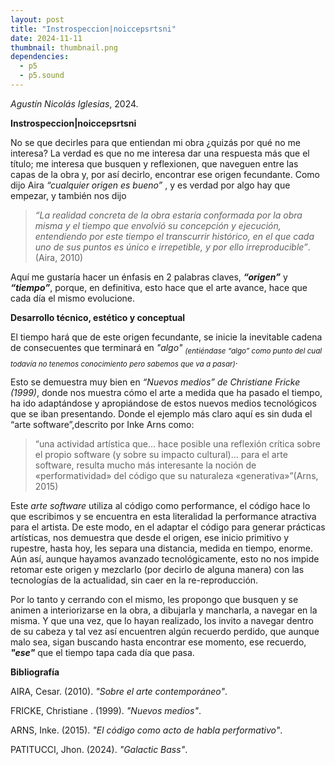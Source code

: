 ```yaml
---
layout: post
title: "Instrospeccion|noiccepsrtsni"
date: 2024-11-11
thumbnail: thumbnail.png
dependencies:
  - p5
  - p5.sound
---
```


<div id="div-sketch">
  <script type="text/javascript" src="sketch.js"></script>
</div>

_Agustín Nicolás Iglesias_, 2024.

**Instrospeccion|noiccepsrtsni**

No se que decirles para que entiendan mi obra ¿quizás por qué no me interesa? La verdad es que no me interesa dar una respuesta más que el título; me interesa que busquen y reflexionen, que naveguen entre las capas de la obra y, por así decirlo, encontrar ese origen fecundante. 
Como dijo Aira _“cualquier origen es bueno”_ , y es verdad por algo hay que empezar, y también nos dijo 
> _“La realidad concreta de la obra estaría conformada por la obra misma y el tiempo que envolvió su concepción y ejecución, entendiendo por este tiempo el transcurrir histórico, en el que cada uno de sus puntos es único e irrepetible, y por ello irreproducible”_.(Aira, 2010)

Aquí me gustaría hacer un énfasis en 2 palabras claves, **_“origen”_** y **_“tiempo”_**, porque, en definitiva, esto hace que el arte avance, hace que cada día el mismo evolucione.


**Desarrollo técnico, estético y conceptual**

El tiempo hará que de este origen fecundante, se inicie la inevitable cadena de consecuentes que terminará en _"algo"_ <sub>_(entiéndase “algo” como punto del cual todavía no tenemos conocimiento pero sabemos que va a pasar)_</sub>.

Esto se demuestra muy bien en _“Nuevos medios” de Christiane Fricke (1999)_, donde nos muestra cómo el arte a medida que ha pasado el tiempo, ha ido adaptándose y apropiándose de estos nuevos medios tecnológicos que se iban presentando. Donde el ejemplo más claro aquí es sin duda el “arte software”,descrito por Inke Arns como: 
> “una actividad artística que… hace posible una reflexión crítica sobre el propio software (y sobre su impacto cultural)…  para el arte software, resulta mucho más interesante la noción de «performatividad» del código que su naturaleza «generativa»”(Arns, 2015)

Este _arte software_ utiliza al código como performance, el código hace lo que escribimos y se encuentra en esta literalidad la performance atractiva para el artista. De este modo, en el adaptar el código para generar prácticas artísticas, nos demuestra que desde el origen, ese inicio primitivo y rupestre, hasta hoy, les separa una distancia, medida en tiempo, enorme. Aún así, aunque hayamos avanzado tecnológicamente, esto no nos impide retomar este origen y mezclarlo (por decirlo de alguna manera) con las tecnologías de la actualidad, sin caer en la re-reproducción.

Por lo tanto y cerrando con el mismo, les propongo que busquen y se animen a interiorizarse en la obra, a dibujarla y mancharla, a navegar en la misma. Y que una vez, que lo hayan realizado, los invito a navegar dentro de su cabeza y tal vez así encuentren algún recuerdo perdido, que aunque malo sea, sigan buscando hasta encontrar ese momento, ese recuerdo, **_"ese"_** que el tiempo tapa cada día que pasa.


**Bibliografía**

AIRA, Cesar. (2010). _"Sobre el arte contemporáneo"_.

FRICKE, Christiane . (1999). _"Nuevos medios"_.

ARNS, Inke. (2015). _"El código como acto de habla performativo"_. 

PATITUCCI, Jhon. (2024). _"Galactic Bass"_. 